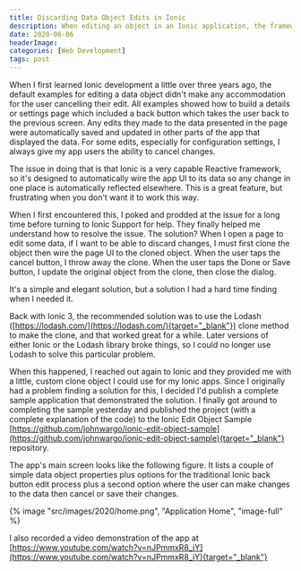 ```yaml
---
title: Discarding Data Object Edits in Ionic
description: When editing an object in an Ionic application, the framework automatically saves your changes to the object even though the user may have cancelled the edit page. In this post, I describe an approach I discovered that allows me to discard those changes when the user closes the edit page without saving.
date: 2020-06-06
headerImage: 
categories: [Web Development]
tags: post
---
```


When I first learned Ionic development a little over three years ago, the default examples for editing a data object didn't make any accommodation for the user cancelling their edit. All examples showed how to build a details or settings page which included a back button which takes the user back to the previous screen. Any edits they made to the data presented in the page were automatically saved and updated in other parts of the app that displayed the data. For some edits, especially for configuration settings, I always give my app users the ability to cancel changes.

The issue in doing that is that Ionic is a very capable Reactive framework, so it's designed to automatically wire the app UI to its data so any change in one place is automatically reflected elsewhere. This is a great feature, but frustrating when you don't want it to work this way.

When I first encountered this, I poked and prodded at the issue for a long time before turning to Ionic Support for help. They finally helped me understand how to resolve the issue. The solution? When I open a page to edit some data, if I want to be able to discard changes, I must first clone the object then wire the page UI to the cloned object. When the user taps the cancel button, I throw away the clone. When the user taps the Done or Save button, I update the original object from the clone, then close the dialog.

It's a simple and elegant solution, but a solution I had a hard time finding when I needed it.

Back with Ionic 3, the recommended solution was to use the Lodash ([https://lodash.com/](https://lodash.com/){target="_blank"}) clone method to make the clone, and that worked great for a while. Later versions of either Ionic or the Lodash library broke things, so I could no longer use Lodash to solve this particular problem.

When this happened, I reached out again to Ionic and they provided me with a little, custom clone object I could use for my Ionic apps. Since I originally had a problem finding a solution for this, I decided I'd publish a complete sample application that demonstrated the solution. I finally got around to completing the sample yesterday and published the project (with a complete explanation of the code) to the Ionic Edit Object Sample [https://github.com/johnwargo/ionic-edit-object-sample](https://github.com/johnwargo/ionic-edit-object-sample){target="_blank"} repository.

The app's main screen looks like the following figure. It lists a couple of simple data object properties plus options for the traditional Ionic back button edit process plus a second option where the user can make changes to the data then cancel or save their changes.

{% image "src/images/2020/home.png", "Application Home", "image-full" %}

I also recorded a video demonstration of the app at [https://www.youtube.com/watch?v=nJPmmxR8_iY](https://www.youtube.com/watch?v=nJPmmxR8_iY){target="_blank"}

